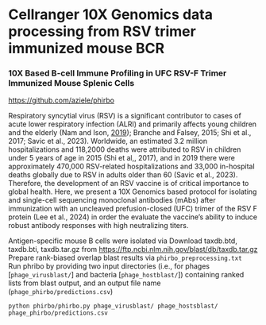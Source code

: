 # Cellranger 10X Genomics data processing from RSV trimer immunized mouse BCR

### 10X Based B-cell Immune Profiling in UFC RSV-F Trimer Immunized Mouse Splenic Cells 
https://github.com/aziele/phirbo <br />

Respiratory syncytial virus (RSV) is a significant contributor to cases of acute lower respiratory infection (ALRI) and primarily affects young children and the elderly (Nam and Ison, [2019](https://pubmed.ncbi.nlm.nih.gov/31506273/)); Branche and Falsey, 2015; Shi et al., 2017; Savic et al., 2023). Worldwide, an estimated 3.2 million hospitalizations and 118,2000 deaths were attributed to RSV in children under 5 years of age in 2015 (Shi et al,, 2017), and in 2019 there were approximately 470,000 RSV-related hospitalizations and 33,000 in-hospital deaths globally due to RSV in adults older than 60 (Savic et al., 2023). Therefore, the development of an RSV vaccine is of critical importance to global health. Here, we present a 10X Genomics based protocol for isolating and single-cell sequencing monoclonal antibodies (mAbs) after immunization with an uncleaved prefusion-closed (UFC) trimer of the RSV F protein (Lee et al., 2024) in order the evaluate the vaccine’s ability to induce robust antibody responses with high neutralizing titers. 

Antigen-specific mouse B cells were isolated via 
Download taxdb.btd, taxdb.bti, taxdb.tar.gz from https://ftp.ncbi.nlm.nih.gov/blast/db/taxdb.tar.gz <br />
Prepare rank-biased overlap blast results via `phirbo_preprocessing.txt` <br />
Run phribo by providing two input directories (i.e., for phages [`phage_virusblast/`] and bacteria [`phage_hostblast/`]) containing ranked lists from blast output, and an output file name (`phage_phirbo/predictions.csv`) <br />

`python phirbo/phirbo.py phage_virusblast/ phage_hostsblast/ phage_phirbo/predictions.csv`
